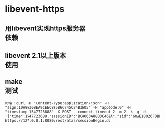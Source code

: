 # libevent-https
  用libevent实现https服务器  
依赖
---
  libevent 2.1以上版本  
使用
---
  make  
测试
---
    命令：curl -H "Content-Type:application/json" -H "sign:10A8630BEA9CEEC895B6C745C24B3605" -H "appCode:0" -H "timestamp:1547723688" -X POST --connect-timeout 2 -m 2 -k -g -d '{"time":1547723688,"sessionID":"BC4063A88B3C46EA","sid":"60AE1B026F0BFDB5"}' https://127.0.0.1:8080/rest/atas/sessionBegin.do  
    
